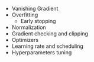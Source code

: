 - Vanishing Gradient
- Overfitting
  - Early stopping
- Normalization
- Gradient checking and clipping
- Optimizers
- Learning rate and scheduling
- Hyperparameters tuning
